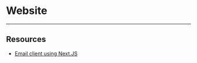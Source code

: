 # Website

---

## Resources

- [Email client using Next.JS](https://youtu.be/mpcE5rxgLxM?si=_n-TPvrk5HKayFZN)

